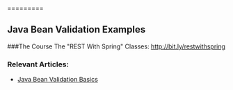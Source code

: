 =========

## Java Bean Validation Examples

###The Course
The "REST With Spring" Classes: http://bit.ly/restwithspring

### Relevant Articles: 
- [Java Bean Validation Basics](http://www.nklkarthi.com/javax-validation)
